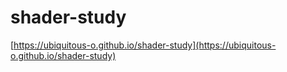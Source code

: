 # shader-study
[https://ubiquitous-o.github.io/shader-study](https://ubiquitous-o.github.io/shader-study)